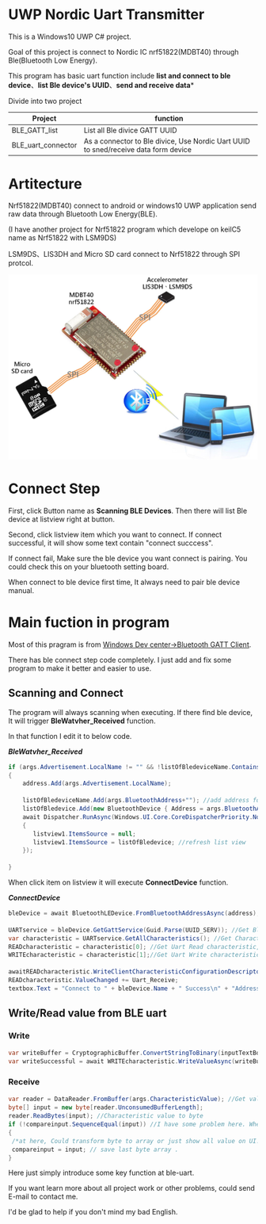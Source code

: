 # UWP Nordic Uart Transmitter

This is a Windows10 UWP C# project.

Goal of this project is connect to Nordic IC nrf51822(MDBT40) through Ble(Bluetooth Low Energy).

This program has basic uart function include **list and connect to ble device**、**list Ble device's UUID**、**send and receive data***

Divide into two project

| Project  | function |
| ---------- | ----------- |
| BLE_GATT_list  | List all Ble divice GATT UUID |
| BLE_uart_connector | As a connector to Ble divice, Use Nordic Uart UUID to sned/receive data form device |

# Artitecture 

Nrf51822(MDBT40) connect to android or windows10 UWP application send raw data through Bluetooth Low Energy(BLE).

(I have another project for Nrf51822 program which develope on keilC5 name as Nrf51822 with LSM9DS)

LSM9DS、LIS3DH and Micro SD card connect to Nrf51822 through SPI protcol.

![artitecture](https://github.com/lzhengwei/UWP_Nordic_Uart_Transmitter/blob/master/Structure.jpg)

# Connect Step

First, click Button name as **Scanning BLE Devices**. Then there will list Ble device at listview right at button.

Second, click listview item which you want to connect. If connect successful, it will show some text contain "connect succcess".

If connect fail, Make sure the ble device you want connect is pairing. You could check this on your bluetooth setting board. 

When connect to ble device first time, It always need to pair ble device manual. 

# Main fuction in program

Most of this pragram is from [Windows Dev center->Bluetooth GATT Client](https://docs.microsoft.com/en-us/windows/uwp/devices-sensors/gatt-client). 

There has ble connect step code completely. I just add and fix some program to make it better and easier to use.

## Scanning and Connect

The program will always scanning when executing. If there find ble device, It will trigger **BleWatvher_Received** function.

In that function I edit it to below code.

***BleWatvher_Received***
```c#
if (args.Advertisement.LocalName != "" && !listOfBledeviceName.Contains(args.BluetoothAddress + "")) //check if there not exist same address
{
    address.Add(args.Advertisement.LocalName);
                
    listOfBledeviceName.Add(args.BluetoothAddress+""); //add address for check.
    listOfBledevice.Add(new BluetoothDevice { Address = args.BluetoothAddress, Name = args.Advertisement.LocalName,SignalStrength=args.RawSignalStrengthInDBm }); //add and sotre device's name、address、rms
    await Dispatcher.RunAsync(Windows.UI.Core.CoreDispatcherPriority.Normal, () =>
    {
       listview1.ItemsSource = null;
       listview1.ItemsSource = listOfBledevice; //refresh list view
    });

}
```
When click item on listview it will execute **ConnectDevice** function.

***ConnectDevice***
```c#
bleDevice = await BluetoothLEDevice.FromBluetoothAddressAsync(address); //connect ble device through address

UARTservice = bleDevice.GetGattService(Guid.Parse(UUID_SERV)); //Get Ble device service from UUID_SERV, It is define at Nordic uuids. Nedd get service first, then get Characteristics under service.
var characteristic = UARTservice.GetAllCharacteristics(); //Get Characteristics under Uart service
READcharacteristic = characteristic[0]; //Get Uart Read characteristic, Could check UUID name. It is same as Nordice define Uart read/write UUIDs.
WRITEcharacteristic = characteristic[1];//Get Uart Write characteristic

awaitREADcharacteristic.WriteClientCharacteristicConfigurationDescriptorAsync(GattClientCharacteristicConfigurationDescriptorValue.Notify); //READ characteristic need to enable notify. Then could get receive event every time.
READcharacteristic.ValueChanged += Uart_Receive;
textbox.Text = "Connect to " + bleDevice.Name + " Success\n" + "Address : " + address; //connect success.
```

## Write/Read value from BLE uart
### Write

```c#
var writeBuffer = CryptographicBuffer.ConvertStringToBinary(inputTextBox.Text,BinaryStringEncoding.Utf8); //Converte string to binary into writeBuffer
var writeSuccessful = await WRITEcharacteristic.WriteValueAsync(writeBuffer); //parse value to WRITE characteristic. Then it will send value.
```

### Receive

```c#
var reader = DataReader.FromBuffer(args.CharacteristicValue); //Get value from Characteristic
byte[] input = new byte[reader.UnconsumedBufferLength];
reader.ReadBytes(input); //Characteristic value to byte
if (!compareinput.SequenceEqual(input)) //I have some problem here. When nrf51822 send value to computer, It will triger receive event twice. So, I use an static byte array to check the vaule is same or not. It is so strange, Maybe I lost some other code at here.
{
 /*at here, Could transform byte to array or just show all value on UI. In my case, I trasform acceleromter raw data to string(byte to hex) in project*/
 compareinput = input; // save last byte array .
}
```

Here just simply introduce some key function at ble-uart.

If you want learn more about all project work or other problems, could send E-mail to contact me.

I'd be glad to help if you don't mind my bad English.

